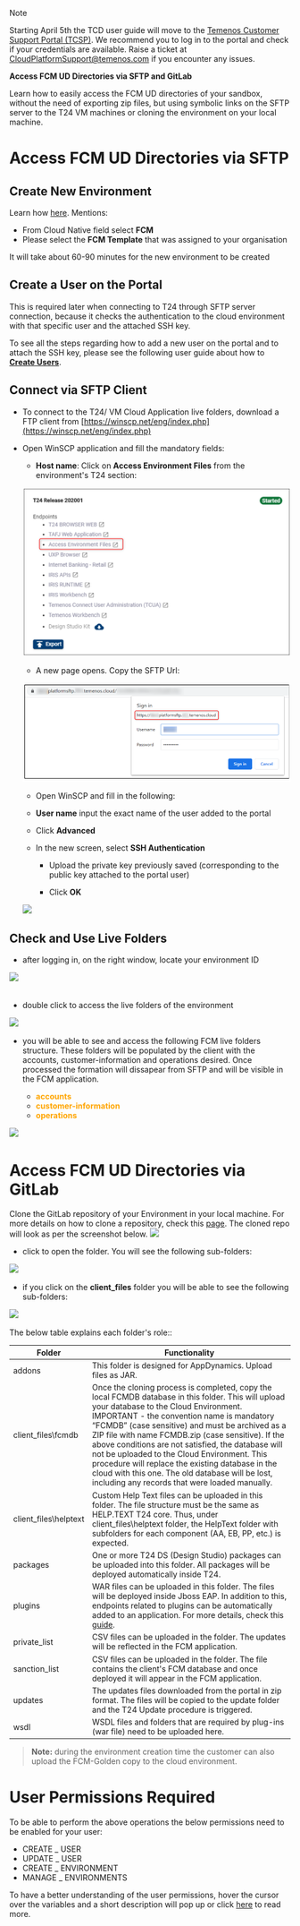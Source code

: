> [!Note]
>  Starting April 5th the TCD user guide will move to the [Temenos Customer Support Portal (TCSP)](https://tcsp.temenos.com/TCD/Modules/TemenosContinuousDeployment/Overview/Overview.htm). We recommend you to log in to the portal and check if your credentials are available. Raise a ticket at [CloudPlatformSupport@temenos.com](CloudPlatformSupport@temenos.com) if you encounter any issues.

**Access FCM UD Directories via SFTP and GitLab**

Learn how to easily access the FCM UD directories of your sandbox, without the need of exporting zip files, but using symbolic links on the SFTP server to the T24 VM machines or cloning the environment on your local machine.


# Access FCM UD Directories via SFTP #
## Create New Environment ##
Learn how [here](http://documentation.temenos.cloud/home/techguides/manage-environments.html). Mentions:


- From Cloud Native field select **FCM**
- Please select the **FCM Template** that was assigned to your organisation

It will take about 60-90 minutes for the new environment to be created

## Create a User on the Portal ##

This is required later when connecting to T24 through SFTP server connection, because it checks the authentication to the cloud environment with that specific user and the attached SSH key. 

To see all the steps regarding how to add a new user on the portal and to attach the SSH key, please see the following user guide about how to [**Create Users**](../techguides/user-creation-in-paas.md).

## Connect via SFTP Client ##

- To connect to the T24/ VM Cloud Application live folders, download a FTP client from [https://winscp.net/eng/index.php](https://winscp.net/eng/index.php)
 
 - Open WinSCP application and fill the mandatory fields:
 
    - **Host name**: Click on **Access Environment Files** from the environment's T24 section:
    
    ![](./images/access-ud-endpoint.png)

    - A new page opens. Copy the SFTP Url:

    ![](./images/copy-sftp-url.png)

     - Open WinSCP and fill in the following:
     
    - **User name** input the exact name of the user added to the portal
    
    - Click **Advanced**

    - In the new screen, select **SSH Authentication** 
 
      - Upload the private key previously saved (corresponding to the public key attached to the portal user)

      - Click **OK**

     ![](./images/access-ud-sftp-fields.png)




## Check and Use Live Folders  ##

 - after logging in, on the right window, locate your environment ID


 ![](./images/environment-id-fcm.png)
<br><br>


-  double click to access the live folders of the environment


 ![](./images/open-live-folders-fcm.png)

-  you will be able to see and access the following FCM live folders structure. These folders will be populated by the client with the accounts, customer-information and operations desired. Once processed the formation will dissapear from SFTP and will be visible in the FCM application.

   - <span style="color:orange">**accounts**</span>
   - <span style="color:orange">**customer-information**</span>
   - <span style="color:orange">**operations**</span>

 ![](./images/fcm-live-folders.png)

  

# Access FCM UD Directories via GitLab #
Clone the GitLab repository of your Environment in your local machine. For more details on how to clone a repository, check this [page](http://documentation.temenos.cloud/home/techguides/deploy-an-update-to-an-existing-environment.html#clone-environment-repository). The cloned repo will look as per the screenshot below. 
 ![](./images/fcm-folder-gitlab.png)

- click to open the folder. You will see the following sub-folders:

 
 ![](./images/fcm-gitlab-subfolders.png)

- if you click on the **client_files** folder you will be able to see the following sub-folders:

 ![](./images/fcm-golden-copy.png)

The below table explains each folder's role::

| **Folder**            | Functionality                                                                                                                                                                                                                                                                                                                                                                                                                                                                                                                                                          |
|-----------------------|------------------------------------------------------------------------------------------------------------------------------------------------------------------------------------------------------------------------------------------------------------------------------------------------------------------------------------------------------------------------------------------------------------------------------------------------------------------------------------------------------------------------------------------------------------------------|
| addons                | This folder is designed for AppDynamics. Upload files as JAR.                                                                                                                                                                                                                                                                                                                                                                                                                                                                                                          |
| client_files\fcmdb    | Once the cloning process is completed, copy the local FCMDB database in this folder. This will upload your database to the Cloud  Environment. IMPORTANT - the convention name is mandatory “FCMDB” (case sensitive) and must be archived as a ZIP file with name FCMDB.zip (case sensitive). If the above conditions are not satisfied, the database will not be uploaded to the Cloud Environment. This procedure will replace the existing database in the cloud with this one. The old database will be lost, including any records that were loaded manually.     |
| client_files\helptext | Custom Help Text files can be uploaded in this folder. The file structure must be the same as HELP.TEXT T24 core. Thus, under client_files\helptext folder, the HelpText folder with subfolders for each component (AA, EB, PP, etc.) is expected.                                                                                                                                                                                                                                                                                                                     |
| packages              | One or more T24 DS (Design Studio) packages can be uploaded into this folder. All packages will be deployed automatically inside T24.                                                                                                                                                                                                                                                                                                                                                                                                                                  |
| plugins               | WAR files can be uploaded in this folder. The files will be deployed inside Jboss EAP. In addition to this, endpoints related to plugins can be automatically added to an application. For more details, check this <a href="./add-app-endpoint.md" target="blank">guide</a>.                                                                                                                                                                                                                                                                                          |
| private_list          | CSV files can be uploaded in the folder. The updates will be reflected in the FCM application.                                                                                                                                                                                                                                                                                                                                                                                                                                                                         |
| sanction_list         | CSV files can be uploaded in the folder. The file contains the client's FCM database and once deployed it will appear in the FCM application.                                                                                                                                                                                                                                                                                                                                                                                                                          |
| updates               | The updates files downloaded from the portal in zip format. The files will be copied to the update folder and the T24 Update procedure is triggered.                                                                                                                                                                                                                                                                                                                                                                                                                   |
| wsdl                  | WSDL files and folders that are required by plug-ins (war file) need to be uploaded here.                                                                                                                                                                                                                                                                                                                                                                                                                                                                              |

>**Note:**
>during the environment creation time the  customer can also upload the FCM-Golden copy to the cloud environment.

# User Permissions Required
To be able to perform the above operations the below permissions need to be enabled for your user:

- CREATE _ USER
- UPDATE _ USER
- CREATE _ ENVIRONMENT
- MANAGE _ ENVIRONMENTS



To have a better understanding of the user permissions, hover the cursor over the variables and a short description will pop up or click [here](http://documentation.temenos.cloud/home/techguides/user-permissions) to read more.
